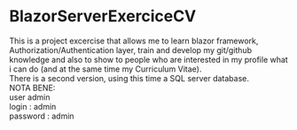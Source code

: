 # BlazorServerExerciceCV
This is a project excercise that allows me to learn blazor framework, Authorization/Authentication layer, train and develop my git/github knowledge and also to show to people who are interested in my profile what i can do (and at the same time my Curriculum Vitae).  
There is a second version, using this time a SQL server database.  
NOTA BENE:  
user admin  
login : admin  
password :  admin  

